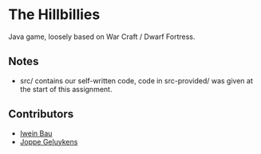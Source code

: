 # The Hillbillies
Java game, loosely based on War Craft / Dwarf Fortress.

## Notes
- src/ contains our self-written code, code in src-provided/ was given at the start of this assignment.

## Contributors
- [Iwein Bau](https://github.com/iweinbau)
- [Joppe Geluykens](https://github.com/jppgks)
